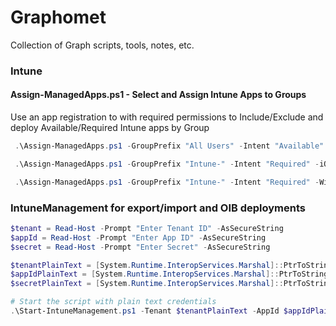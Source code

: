 # Graphomet

Collection of Graph scripts, tools, notes, etc.

### Intune

#### Assign-ManagedApps.ps1 - Select and Assign Intune Apps to Groups
Use an app registration to with required permissions to Include/Exclude and deploy Available/Required Intune apps by Group

```powershell
 .\Assign-ManagedApps.ps1 -GroupPrefix "All Users" -Intent "Available" -iOs
```

```powershell
 .\Assign-ManagedApps.ps1 -GroupPrefix "Intune-" -Intent "Required" -iOs
```

```powershell
 .\Assign-ManagedApps.ps1 -GroupPrefix "Intune-" -Intent "Required" -Windows
```


### IntuneManagement for export/import and OIB deployments

```powershell
$tenant = Read-Host -Prompt "Enter Tenant ID" -AsSecureString
$appId = Read-Host -Prompt "Enter App ID" -AsSecureString
$secret = Read-Host -Prompt "Enter Secret" -AsSecureString

$tenantPlainText = [System.Runtime.InteropServices.Marshal]::PtrToStringAuto([System.Runtime.InteropServices.Marshal]::SecureStringToBSTR($tenant))
$appIdPlainText = [System.Runtime.InteropServices.Marshal]::PtrToStringAuto([System.Runtime.InteropServices.Marshal]::SecureStringToBSTR($appId))
$secretPlainText = [System.Runtime.InteropServices.Marshal]::PtrToStringAuto([System.Runtime.InteropServices.Marshal]::SecureStringToBSTR($secret))

# Start the script with plain text credentials
.\Start-IntuneManagement.ps1 -Tenant $tenantPlainText -AppId $appIdPlainText -Secret $secretPlainText
```